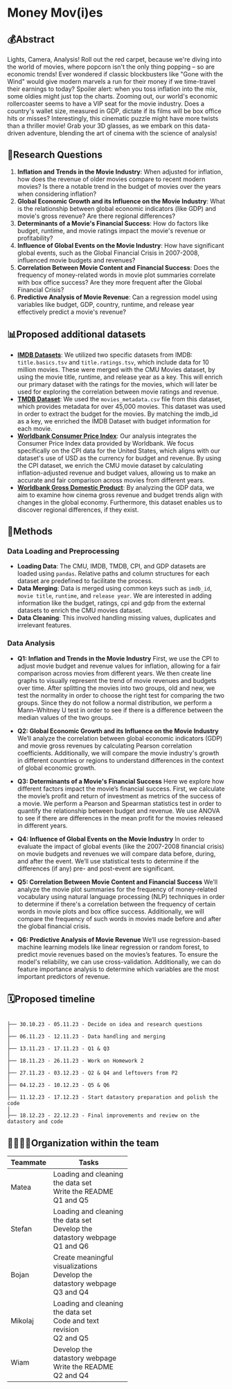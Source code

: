 # Money Mov(i)es

## 💰Abstract
Lights, Camera, Analysis! Roll out the red carpet, because we're diving into the world of movies, where popcorn isn't the only thing popping – so are economic trends! Ever wondered if classic blockbusters like "Gone with the Wind" would give modern marvels a run for their money if we time-travel their earnings to today? Spoiler alert: when you toss inflation into the mix, some oldies might just top the charts. Zooming out, our world's economic rollercoaster seems to have a VIP seat for the movie industry. Does a country's wallet size, measured in GDP, dictate if its films will be box office hits or misses? Interestingly, this cinematic puzzle might have more twists than a thriller movie! Grab your 3D glasses, as we embark on this data-driven adventure, blending the art of cinema with the science of analysis!

## 🔎Research Questions
1. **Inflation and Trends in the Movie Industry**: When adjusted for inflation, how does the revenue of older movies compare to recent modern movies? Is there a notable trend in the budget of movies over the years when considering inflation?
2. **Global Economic Growth and its Influence on the Movie Industry**: What is the relationship between global economic indicators (like GDP) and movie's gross revenue? Are there regional differences?
3. **Determinants of a Movie's Financial Success**: How do factors like budget, runtime, and movie ratings impact the movie's revenue or profitability?
4. **Influence of Global Events on the Movie Industry**: How have significant global events, such as the Global Financial Crisis in 2007-2008, influenced movie budgets and revenues?
5. **Correlation Between Movie Content and Financial Success**: Does the frequency of money-related words in movie plot summaries correlate with box office success? Are they more frequent after the Global Financial Crisis?
6. **Predictive Analysis of Movie Revenue**: Can a regression model using variables like budget, GDP, country, runtime, and release year effectively predict a movie's revenue? 

## 📊Proposed additional datasets 
- [**IMDB Datasets**](https://developer.imdb.com/non-commercial-datasets/): We utilized two specific datasets from IMDB: `title.basics.tsv` and `title.ratings.tsv`, which include data for 10 million movies. These were merged with the CMU Movies dataset, by using the movie title, runtime, and release year as a key. This will enrich our primary dataset with the ratings for the movies, which will later be used for exploring the correlation between movie ratings and revenue. 
- [**TMDB Dataset**](https://www.kaggle.com/datasets/rounakbanik/the-movies-dataset): We used the `movies_metadata.csv` file from this dataset, which provides metadata for over 45,000 movies. This dataset was used in order to extract the budget for the movies. By matching the imdb_id as a key, we enriched the IMDB Dataset with budget information for each movie.
- [**Worldbank Consumer Price Index**](https://data.worldbank.org/indicator/FP.CPI.TOTL?end=2012&locations=US&name_desc=false&start=1990&view=chart): Our analysis integrates the Consumer Price Index data provided by Worldbank. We focus specifically on the CPI data for the United States, which aligns with our dataset's use of USD as the currency for budget and revenue. By using the CPI dataset, we enrich the CMU movie dataset by calculating inflation-adjusted revenue and budget values, allowing us to make an accurate and fair comparison across movies from different years.
- [**Worldbank Gross Domestic Product**](https://data.worldbank.org/indicator/NY.GDP.MKTP.CD): By analyzing the GDP data, we aim to examine how cinema gross revenue and budget trends align with changes in the global economy. Furthermore, this dataset enables us to discover regional differences, if they exist.

## 🧮Methods

### Data Loading and Preprocessing

- **Loading Data**: The CMU, IMDB, TMDB, CPI, and GDP datasets are loaded using `pandas`. Relative paths and column structures for each dataset are predefined to facilitate the process.
- **Data Merging**: Data is merged using common keys such as `imdb_id`, `movie title`, `runtime`, and `release year`. We are interested in adding information like the budget, ratings, cpi and gdp from the external datasets to enrich the CMU movies dataset.
- **Data Cleaning**: This involved handling missing values, duplicates and irrelevant features.

### Data Analysis

- **Q1: Inflation and Trends in the Movie Industry**
First, we use the CPI to adjust movie budget and revenue values for inflation, allowing for a fair comparison across movies from different years. We then create line graphs to visually represent the trend of movie revenues and budgets over time. After splitting the movies into two groups, old and new, we test the normality in order to choose the right test for comparing the two groups. Since they do not follow a normal distribution, we perform a Mann–Whitney U test in order to see if there is a difference between the median values of the two groups.

- **Q2: Global Economic Growth and its Influence on the Movie Industry**
We’ll analyze the correlation between global economic indicators (GDP) and movie gross revenues by calculating Pearson correlation coefficients. Additionally, we will compare the movie industry's growth in different countries or regions to understand differences in the context of global economic growth.

- **Q3: Determinants of a Movie's Financial Success**
Here we explore how different factors impact the movie’s financial success. First, we calculate the movie’s profit and return of investment as metrics of the success of a movie. We perform a Pearson and Spearman statistics test in order to quantify the relationship between budget and revenue. We use ANOVA to see if there are differences in the mean profit for the movies released in different years.

- **Q4: Influence of Global Events on the Movie Industry**
In order to evaluate the impact of global events (like the 2007-2008 financial crisis) on movie budgets and revenues we will compare data before, during, and after the event.
We’ll use statistical tests to determine if the differences (if any) pre- and post-event are significant.

- **Q5: Correlation Between Movie Content and Financial Success**
We’ll analyze the movie plot summaries for the frequency of money-related vocabulary using natural language processing (NLP) techniques in order to determine if there's a correlation between the frequency of certain words in movie plots and box office success. Additionally, we will compare the frequency of such words in movies made before and after the global financial crisis.

- **Q6: Predictive Analysis of Movie Revenue**
We’ll use regression-based machine learning models like linear regression or random forest, to predict movie revenues based on the movies’s features. To ensure the model's reliability, we can use cross-validation. Additionally, we can do feature importance analysis to determine which variables are the most important predictors of revenue.

## 🗓️Proposed timeline
```

├── 30.10.23 - 05.11.23 - Decide on idea and research questions
│  
├── 06.11.23 - 12.11.23 - Data handling and merging
│  
├── 13.11.23 - 17.11.23 - Q1 & Q3
│  
├── 18.11.23 - 26.11.23 - Work on Homework 2
│  
├── 27.11.23 - 03.12.23 - Q2 & Q4 and leftovers from P2 
│    
├── 04.12.23 - 10.12.23 - Q5 & Q6
│  
├── 11.12.23 - 17.12.23 - Start datastory preparation and polish the code
│  
├── 18.12.23 - 22.12.23 - Final improvements and review on the datastory and code

```

## 👨‍👩‍👧‍👦Organization within the team
<table class="tg" style="table-layout: fixed; width: 342px">
<colgroup>
<col style="width: 16px">
<col style="width: 180px">
</colgroup>
<thead>
  <tr>
    <th class="tg-0lax">Teammate</th>
    <th class="tg-0lax">Tasks</th>
  </tr>
</thead>
<tbody>
  <tr>
    <td class="tg-0lax">Matea </td>
    <td class="tg-0lax"> Loading and cleaning the data set <br> Write the README  <br> Q1 and Q5 </td>
  </tr>
  <tr>
    <td class="tg-0lax">Stefan </td>
    <td class="tg-0lax"> Loading and cleaning the data set <br> Develop the datastory webpage <br> Q1 and Q6 </td>
  </tr>
  <tr>
    <td class="tg-0lax">Bojan </td>
    <td class="tg-0lax"> Create meaningful visualizations <br> Develop the datastory webpage <br> Q3 and Q4 </td>
  </tr>
  <tr>
    <td class="tg-0lax">Mikolaj </td>
    <td class="tg-0lax"> Loading and cleaning the data set <br> Code and text revision <br> Q2 and Q5 </td>
  </tr>
  <tr>
    <td class="tg-0lax">Wiam </td>
    <td class="tg-0lax"> Develop the datastory webpage <br> Write the README  <br> Q2 and Q4 </td>
  </tr>
</tbody>
</table>

